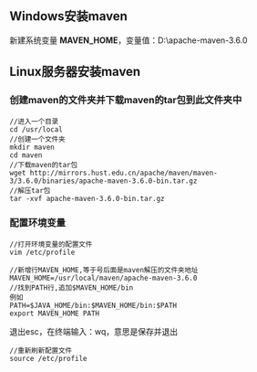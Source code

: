 ## Windows安装maven

新建系统变量 **MAVEN_HOME**，变量值：D:\apache-maven-3.6.0



## Linux服务器安装maven

### 创建maven的文件夹并下载maven的tar包到此文件夹中

```
//进入一个目录
cd /usr/local
//创建一个文件夹
mkdir maven
cd maven
//下载maven的tar包
wget http://mirrors.hust.edu.cn/apache/maven/maven-3/3.6.0/binaries/apache-maven-3.6.0-bin.tar.gz
//解压tar包
tar -xvf apache-maven-3.6.0-bin.tar.gz
```

### 配置环境变量

```
//打开环境变量的配置文件
vim /etc/profile
```

```
//新增行MAVEN_HOME,等于号后面是maven解压的文件夹地址
MAVEN_HOME=/usr/local/maven/apache-maven-3.6.0
//找到PATH行,追加$MAVEN_HOME/bin
例如
PATH=$JAVA_HOME/bin:$MAVEN_HOME/bin:$PATH
export MAVEN_HOME PATH
```

退出esc，在终端输入：wq，意思是保存并退出

```
//重新刷新配置文件
source /etc/profile
```